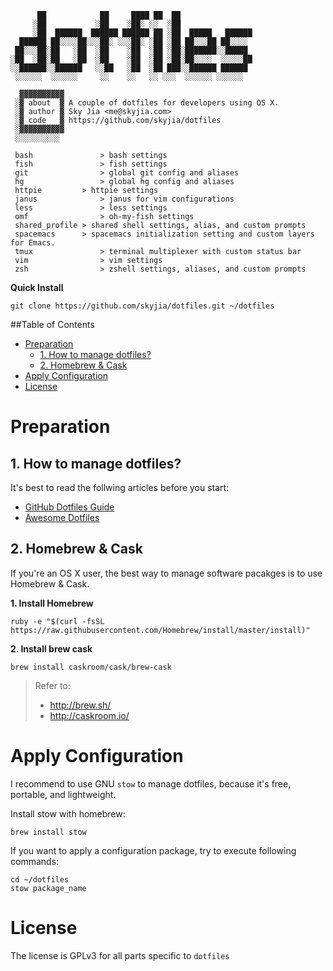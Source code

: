 ```
      ██            ██     ████ ██  ██                
     ░██           ░██    ░██░ ░░  ░██                
     ░██  ██████  ██████ ██████ ██ ░██  █████   ██████
  ██████ ██░░░░██░░░██░ ░░░██░ ░██ ░██ ██░░░██ ██░░░░ 
 ██░░░██░██   ░██  ░██    ░██  ░██ ░██░███████░░█████ 
░██  ░██░██   ░██  ░██    ░██  ░██ ░██░██░░░░  ░░░░░██
░░██████░░██████   ░░██   ░██  ░██ ███░░██████ ██████ 
 ░░░░░░  ░░░░░░     ░░    ░░   ░░ ░░░  ░░░░░░ ░░░░░░  
 
  ▓▓▓▓▓▓▓▓▓▓
 ░▓ about  ▓ A couple of dotfiles for developers using OS X.
 ░▓ author ▓ Sky Jia <me@skyjia.com>
 ░▓ code   ▓ https://github.com/skyjia/dotfiles
 ░▓▓▓▓▓▓▓▓▓▓
 ░░░░░░░░░░

 bash				> bash settings
 fish				> fish settings
 git				> global git config and aliases
 hg					> global hg config and aliases
 httpie			> httpie settings
 janus				> janus for vim configurations
 less				> less settings
 omf				> oh-my-fish settings
 shared_profile	> shared shell settings, alias, and custom prompts
 spacemacs		> spacemacs initialization setting and custom layers for Emacs.
 tmux				> terminal multiplexer with custom status bar
 vim				> vim settings
 zsh				> zshell settings, aliases, and custom prompts
```

**Quick Install**

```shell
git clone https://github.com/skyjia/dotfiles.git ~/dotfiles
```

##Table of Contents

<!-- START doctoc generated TOC please keep comment here to allow auto update -->
<!-- DON'T EDIT THIS SECTION, INSTEAD RE-RUN doctoc TO UPDATE -->


- [Preparation](#preparation)
  - [1. How to manage dotfiles?](#1-how-to-manage-dotfiles)
  - [2. Homebrew & Cask](#2-homebrew-&-cask)
- [Apply Configuration](#apply-configuration)
- [License](#license)

<!-- END doctoc generated TOC please keep comment here to allow auto update -->


# Preparation

## 1. How to manage dotfiles?

It's best to read the follwing articles before you start:

- [GitHub Dotfiles Guide](https://dotfiles.github.io/)
- [Awesome Dotfiles](https://github.com/webpro/awesome-dotfiles)

## 2. Homebrew & Cask

If you're an OS X user, the best way to manage software pacakges is to use Homebrew & Cask.

**1. Install Homebrew**

```shell
ruby -e "$(curl -fsSL https://raw.githubusercontent.com/Homebrew/install/master/install)"
```

**2. Install brew cask**

```shell
brew install caskroom/cask/brew-cask
```

> Refer to:  
> - http://brew.sh/  
> - http://caskroom.io/  

# Apply Configuration

I recommend to use GNU `stow` to manage dotfiles, because it's free, portable, and lightweight.

Install stow with homebrew:

```shell
brew install stow
```

If you want to apply a configuration package, try to execute following commands:

```shell
cd ~/dotfiles
stow package_name
```


# License

The license is GPLv3 for all parts specific to `dotfiles`
